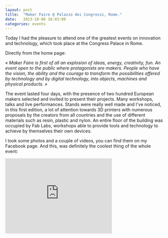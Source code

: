 ```yaml
---
layout: post
title:  "Maker Faire @ Palazzo dei Congressi, Rome."
date:   2013-10-06 16:03:00
categories: events
---
```


Today I had the pleasure to attend one of the greatest events on innovation and technology, which took place at the Congress Palace in Rome.

Directly from the home page:

<i>« Maker Faire is first of all an explosion of ideas, energy, creativity, fun. An event open to the public where protagonists are makers. People who have the vision, the ability and the courage to transform the possibilities offered by technology and by digital technology, into objects, machines and physical products. »</i>

The event lasted four days, with the presence of two hundred European makers selected and invited to present their projects. Many workshops, talks and live performances. Stands were really well made and I've noticed, in this first edition, a lot of attention towards 3D printers with numerous proposals by the creators from all countries and the use of different materials such as resin, plastic and nylon. An entire floor of the building was occupied by Fab Labs, workshops able to provide tools and technology to achieve by themselves their own devices.

I took some photos and a couple of videos, you can find them on my Facebook page. And this, was definitely the coolest thing of the whole event:

<iframe src="http://www.facebook.com/video/embed?video_id=10202112653968652" width="340" height="240" frameborder="0"></iframe>
